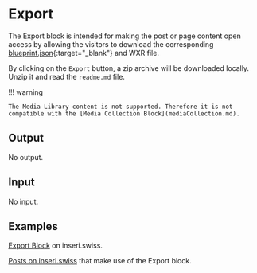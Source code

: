 # Export

The Export block is intended for making the post or page content open access by allowing the visitors to download the corresponding [blueprint.json](https://wordpress.github.io/wordpress-playground/blueprints-api/using-blueprints/){:target="\_blank"} and WXR file.

By clicking on the `Export` button, a zip archive will be downloaded locally. Unzip it and read the `readme.md` file.

!!! warning

    The Media Library content is not supported. Therefore it is not compatible with the [Media Collection Block](mediaCollection.md).

## Output

No output.

## Input

No input.

## Examples

[Export Block](https://inseri.swiss/2024/06/export-block/) on inseri.swiss.

[Posts on inseri.swiss](https://inseri.swiss/tag/export/) that make use of the Export block.
